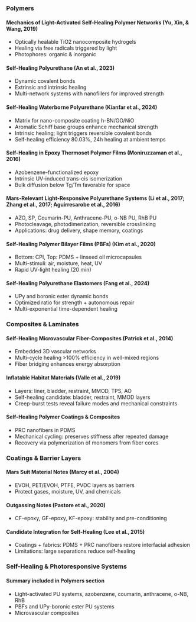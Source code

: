 ### Polymers

#### Mechanics of Light-Activated Self-Healing Polymer Networks (Yu, Xin, & Wang, 2019)
- Optically healable TiO2 nanocomposite hydrogels
- Healing via free radicals triggered by light
- Photophores: organic & inorganic

#### Self-Healing Polyurethane (An et al., 2023)
- Dynamic covalent bonds
- Extrinsic and intrinsic healing
- Multi-network systems with nanofillers for improved strength

#### Self-Healing Waterborne Polyurethane (Kianfar et al., 2024)
- Matrix for nano-composite coating h-BN/GO/NiO
- Aromatic Schiff base groups enhance mechanical strength
- Intrinsic healing; light triggers reversible covalent bonds
- Self-healing efficiency 80.03%, 24h healing at ambient temps

#### Self-Healing in Epoxy Thermoset Polymer Films (Moniruzzaman et al., 2016)
- Azobenzene-functionalized epoxy
- Intrinsic UV-induced trans-cis isomerization
- Bulk diffusion below Tg/Tm favorable for space

#### Mars-Relevant Light-Responsive Polyurethane Systems (Li et al., 2017; Zhang et al., 2017; Aguirresarobe et al., 2016)
- AZO, SP, Coumarin-PU, Anthracene-PU, o-NB PU, RhB PU
- Photocleavage, photodimerization, reversible crosslinking
- Applications: drug delivery, shape memory, coatings

#### Self-Healing Polymer Bilayer Films (PBFs) (Kim et al., 2020)
- Bottom: CPI, Top: PDMS + linseed oil microcapsules
- Multi-stimuli: air, moisture, heat, UV
- Rapid UV-light healing (20 min)

#### Self-Healing Polyurethane Elastomers (Fang et al., 2024)
- UPy and boronic ester dynamic bonds
- Optimized ratio for strength + autonomous repair
- Multi-exponential time-dependent healing

### Composites & Laminates

#### Self-Healing Microvascular Fiber-Composites (Patrick et al., 2014)
- Embedded 3D vascular networks
- Multi-cycle healing >100% efficiency in well-mixed regions
- Fiber bridging enhances energy absorption

#### Inflatable Habitat Materials (Valle et al., 2019)
- Layers: liner, bladder, restraint, MMOD, TPS, AO
- Self-healing candidate: bladder, restraint, MMOD layers
- Creep-burst tests reveal failure modes and mechanical constraints

#### Self-Healing Polymer Coatings & Composites
- PRC nanofibers in PDMS
- Mechanical cycling: preserves stiffness after repeated damage
- Recovery via polymerization of monomers from fiber cores

### Coatings & Barrier Layers

#### Mars Suit Material Notes (Marcy et al., 2004)
- EVOH, PET/EVOH, PTFE, PVDC layers as barriers
- Protect gases, moisture, UV, and chemicals

#### Outgassing Notes (Pastore et al., 2020)
- CF-epoxy, GF-epoxy, KF-epoxy: stability and pre-conditioning

#### Candidate Integration for Self-Healing (Lee et al., 2015)
- Coatings + fabrics: PDMS + PRC nanofibers restore interfacial adhesion
- Limitations: large separations reduce self-healing

### Self-Healing & Photoresponsive Systems

#### Summary included in Polymers section
- Light-activated PU systems, azobenzene, coumarin, anthracene, o-NB, RhB
- PBFs and UPy-boronic ester PU systems
- Microvascular composites
